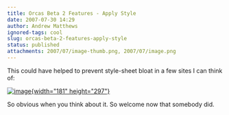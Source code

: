 ```yaml
---
title: Orcas Beta 2 Features - Apply Style
date: 2007-07-30 14:29
author: Andrew Matthews
ignored-tags: cool
slug: orcas-beta-2-features-apply-style
status: published
attachments: 2007/07/image-thumb.png, 2007/07/image.png
---
```


This could have helped to prevent style-sheet bloat in a few sites I can think of:

[![image]({static}2007/07/image-thumb.png){width="181" height="297"}]({static}2007/07/image.png)

So obvious when you think about it. So welcome now that somebody did.
